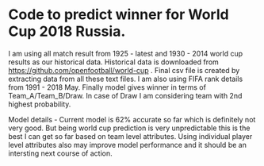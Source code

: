 # Code to predict winner for World Cup 2018 Russia. 
I am using all match result from 1925 - latest and 1930 - 2014 world cup results as our historical data. Historical data is downloaded from https://github.com/openfootball/world-cup . Final csv file is created by extracting data from all these text files. 
I am also using FIFA rank details from 1991 - 2018 May. Finally model gives winner in terms of Team_A/Team_B/Draw.
In case of Draw I am considering team with 2nd highest probability.

Model details - 
Current model is 62% accurate so far which is definitely not very good. But being world cup prediction is very unpredictable 
this is the best I can get so far based on team level attributes. Using individual player level attributes also may improve 
model performance and it should be an intersting next course of action.

